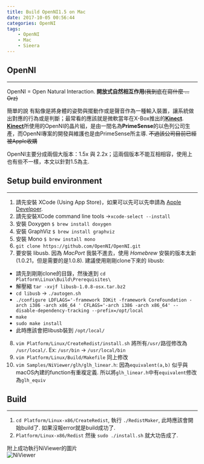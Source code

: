 ```yaml
---
title: Build OpenNI1.5 on Mac
date: 2017-10-05 00:56:44
categories: OpenNI
tags:
	- OpenNI
	- Mac
	- Sieera
---
```

## OpenNI
- - -
OpenNI = Open Natural Interaction. **開放式自然相互作用**~~(我到底在寫什麼 ... Orz)~~    

簡單的說  有點像是將身體的姿勢與擺動作或是聲音作為一種輸入裝置，讓系統做出對應的行為或是判斷；最常看的應該就是微軟當年在X-Box推出的[**Kinect**](https://zh.wikipedia.org/wiki/Kinect).  
[**Kinect**](https://zh.wikipedia.org/wiki/Kinect)所使用的OpenNI的晶片組，是由一間名為**PrimeSense**的以色列公司生產，而OpenNI專案的開發與維護也是由PrimeSense所主導. ~~不過該公司目前已經被Apple收購~~  
  
  OpenNI主要分成兩個大版本：1.5x 與 2.2x；這兩個版本不能互相相容，使用上也有些不一樣，本文以針對1.5為主.

## Setup build environment
- - -
1. 請先安裝 XCode (Using App Store)，如果可以先可以先申請為 [Apple Develpoer](https://developer.apple.com).  
2. 請先安裝XCode command line tools ->`xcode-select --install`
3. 安裝 Doxygen `$ brew install doxygen`
4. 安裝 GraphViz `$ brew install graphviz`
5. 安裝 Mono `$ brew install mono`
6. `git clone https://github.com/OpenNI/OpenNI.git`  
7. 要安裝 libusb. 因為 _MacPort_ 我裝不進去，使用 _Homebrew_ 安裝的版本太新(1.0.21，但是需要的是1.0.8). 建議使用剛剛clone下來的 libusb:  
  - 請先到剛剛clone的目錄，然後進到 `cd Platform\Linux\Build\Prerequisites\ `
  - 解壓縮 `tar -xvjf libusb-1.0.8-osx.tar.bz2`  
  - `cd libusb` -> `./autogen.sh`
  - `./configure LDFLAGS='-framework IOKit -framework CoreFoundation -arch i386 -arch x86_64 ' CFLAGS='-arch i386 -arch x86_64' --disable-dependency-tracking --prefix=/opt/local`
  - `make`
  - `sudo make install`
  - 此時應該會把libusb裝到 `/opt/local/`
8.  `vim Platform/Linux/CreateRedist/install.sh` 將所有`/usr/`路徑修改為 `/usr/local/`. Ex: `/usr/bin` -> `/usr/local/bin`
9. `vim Platform/Linux/Build/Makefile` 同上修改
10. `vim Samples/NiViewer/glh/glh_linear.h`: 因為`equivalent(a,b)` 似乎與macOS內建的function有重複定義. 所以將`glh_linear.h`中有`equivalent`修改為`glh_equiv`   
  
## Build  
- - -
1. `cd Platform/Linux-x86/CreateRedist`, 執行 `./RedistMaker`, 此時應該會開始build了. 如果沒報error就是build成功了.
2. `Platform/Linux-x86/Redist` 然後 `sudo ./install.sh` 就大功告成了. 

  
附上成功執行NiViewer的圖片  
![NiViewer](/images/niviewer.jpg)